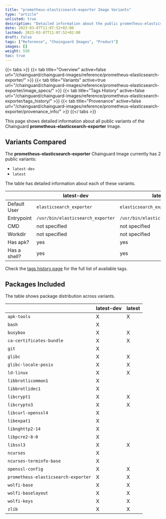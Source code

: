 ```yaml
---
title: "prometheus-elasticsearch-exporter Image Variants"
type: "article"
unlisted: true
description: "Detailed information about the public prometheus-elasticsearch-exporter Chainguard Image variants"
date: 2023-03-07T11:07:52+02:00
lastmod: 2023-03-07T11:07:52+02:00
draft: false
tags: ["Reference", "Chainguard Images", "Product"]
images: []
weight: 550
toc: true
---
```


{{< tabs >}}
{{< tab title="Overview" active=false url="/chainguard/chainguard-images/reference/prometheus-elasticsearch-exporter/" >}}
{{< tab title="Variants" active=true url="/chainguard/chainguard-images/reference/prometheus-elasticsearch-exporter/image_specs/" >}}
{{< tab title="Tags History" active=false url="/chainguard/chainguard-images/reference/prometheus-elasticsearch-exporter/tags_history/" >}}
{{< tab title="Provenance" active=false url="/chainguard/chainguard-images/reference/prometheus-elasticsearch-exporter/provenance_info/" >}}
{{</ tabs >}}

This page shows detailed information about all public variants of the Chainguard **prometheus-elasticsearch-exporter** Image.

## Variants Compared
The **prometheus-elasticsearch-exporter** Chainguard Image currently has 2 public variants: 

- `latest-dev`
- `latest`

The table has detailed information about each of these variants.

|              | latest-dev                        | latest                            |
|--------------|-----------------------------------|-----------------------------------|
| Default User | `elasticsearch_exporter`          | `elasticsearch_exporter`          |
| Entrypoint   | `/usr/bin/elasticsearch_exporter` | `/usr/bin/elasticsearch_exporter` |
| CMD          | not specified                     | not specified                     |
| Workdir      | not specified                     | not specified                     |
| Has apk?     | yes                               | yes                               |
| Has a shell? | yes                               | yes                               |

Check the [tags history page](/chainguard/chainguard-images/reference/prometheus-elasticsearch-exporter/tags_history/) for the full list of available tags.

## Packages Included
The table shows package distribution across variants.

|                                     | latest-dev | latest |
|-------------------------------------|------------|--------|
| `apk-tools`                         | X          | X      |
| `bash`                              | X          |        |
| `busybox`                           | X          | X      |
| `ca-certificates-bundle`            | X          | X      |
| `git`                               | X          |        |
| `glibc`                             | X          | X      |
| `glibc-locale-posix`                | X          | X      |
| `ld-linux`                          | X          | X      |
| `libbrotlicommon1`                  | X          |        |
| `libbrotlidec1`                     | X          |        |
| `libcrypt1`                         | X          | X      |
| `libcrypto3`                        | X          | X      |
| `libcurl-openssl4`                  | X          |        |
| `libexpat1`                         | X          |        |
| `libnghttp2-14`                     | X          |        |
| `libpcre2-8-0`                      | X          |        |
| `libssl3`                           | X          | X      |
| `ncurses`                           | X          |        |
| `ncurses-terminfo-base`             | X          |        |
| `openssl-config`                    | X          | X      |
| `prometheus-elasticsearch-exporter` | X          | X      |
| `wolfi-base`                        | X          | X      |
| `wolfi-baselayout`                  | X          | X      |
| `wolfi-keys`                        | X          | X      |
| `zlib`                              | X          | X      |

